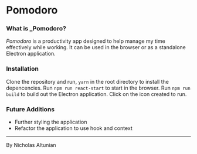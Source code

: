 # Pomodoro

### What is _Pomodoro?

_Pomodoro_ is a productivity app designed to help manage my time effectively while working. It can be used in the browser or as a standalone Electron application.

### Installation

Clone the repository and run, ```yarn``` in the root directory to install the depencencies. Run ```npm run react-start``` to start in the browser. Run ```npm run build``` to build out the Electron application. Click on the icon created to run.

### Future Additions

- Further styling the application
- Refactor the application to use hook and context

---

By Nicholas Altunian
